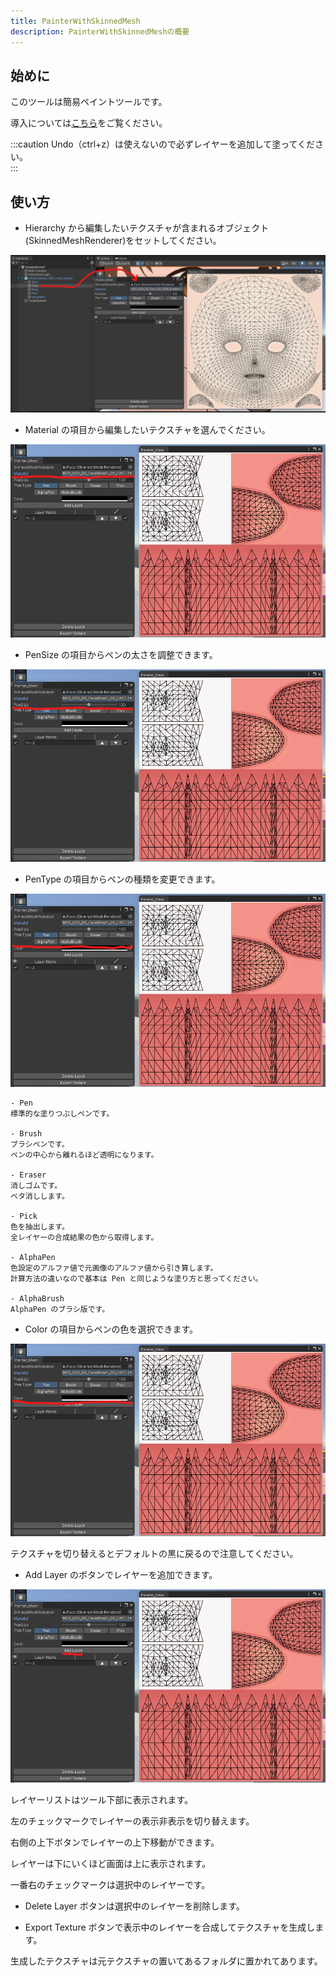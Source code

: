 ```yaml
---
title: PainterWithSkinnedMesh
description: PainterWithSkinnedMeshの概要
---
```


## 始めに

このツールは簡易ペイントツールです。<br>

導入については[こちら](/Kuni_Tool/common/install/)をご覧ください。<br>

:::caution
Undo（ctrl+z）は使えないので必ずレイヤーを追加して塗ってください。<br>
:::

## 使い方

- Hierarchy から編集したいテクスチャが含まれるオブジェクト(SkinnedMeshRenderer)をセットしてください。<br>

![unity pws](../../../assets/images/unity-pws.png)

- Material の項目から編集したいテクスチャを選んでください。<br>

![unity pws material](../../../assets/images/unity-pws-mat.png)

- PenSize の項目からペンの太さを調整できます。<br>

![unity pws pen size](../../../assets/images/unity-pws-pensize.png)

- PenType の項目からペンの種類を変更できます。<br>

![unity pws pen type](../../../assets/images/unity-pws-pentype.png)

    - Pen
    標準的な塗りつぶしペンです。

    - Brush
    ブラシペンです。
    ペンの中心から離れるほど透明になります。

    - Eraser
    消しゴムです。
    ベタ消しします。

    - Pick
    色を抽出します。
    全レイヤーの合成結果の色から取得します。

    - AlphaPen
    色設定のアルファ値で元画像のアルファ値から引き算します。
    計算方法の違いなので基本は Pen と同じような塗り方と思ってください。

    - AlphaBrush
    AlphaPen のブラシ版です。

- Color の項目からペンの色を選択できます。<br>

![unity pws color](../../../assets/images/unity-pws-color.png)

テクスチャを切り替えるとデフォルトの黒に戻るので注意してください。<br>

- Add Layer のボタンでレイヤーを追加できます。<br>

![unity pws layer](../../../assets/images/unity-pws-layer.png)

レイヤーリストはツール下部に表示されます。<br>

左のチェックマークでレイヤーの表示非表示を切り替えます。<br>

右側の上下ボタンでレイヤーの上下移動ができます。<br>

レイヤーは下にいくほど画面は上に表示されます。<br>

一番右のチェックマークは選択中のレイヤーです。<br>

- Delete Layer ボタンは選択中のレイヤーを削除します。<br>

- Export Texture ボタンで表示中のレイヤーを合成してテクスチャを生成します。<br>

生成したテクスチャは元テクスチャの置いてあるフォルダに置かれてあります。<br>
